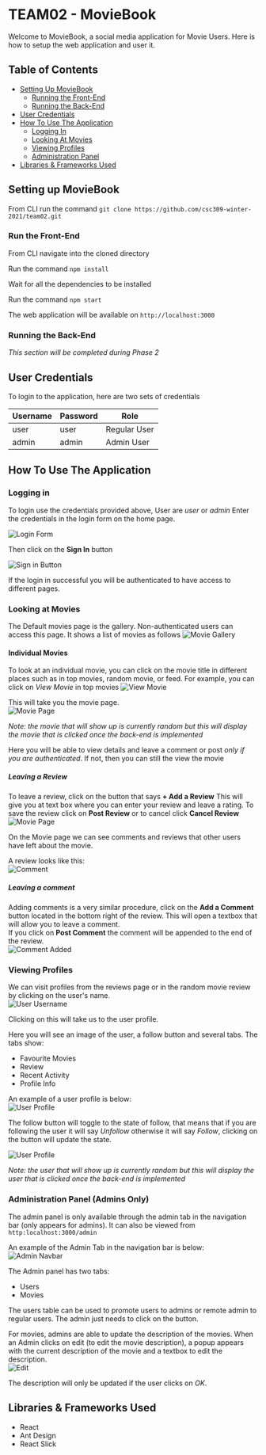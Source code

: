 # TEAM02 - MovieBook

Welcome to MovieBook, a social media application for Movie Users.
Here is how to setup the web application and user it.

## Table of Contents
- [Setting Up MovieBook](#setting-up-moviebook)
  - [Running the Front-End](#run-the-front-end)
  - [Running the Back-End](#run-the-Back-end)
- [User Credentials](#user-credentials)
- [How To Use The Application](#how-to-use-the-application)
  - [Logging In](#logging-in)
  - [Looking At Movies](#looking-at-movies)
  - [Viewing Profiles](#viewing-profiles)
  - [Administration Panel](#administration-panel-admins-only)
- [Libraries & Frameworks Used](#libraries--frameworks-used)

## Setting up MovieBook

From CLI run the command `git clone https://github.com/csc309-winter-2021/team02.git`

### Run the Front-End
From CLI navigate into the cloned directory


Run the command `npm install`


Wait for all the dependencies to be installed


Run the command `npm start`


The web application will be available on `http://localhost:3000`

### Running the Back-End
*This section will be completed during Phase 2*


## User Credentials

To login to the application, here are two sets of credentials

| Username | Password | Role |
| -------- | -------- | ---- |
| user | user | Regular User |
| admin | admin | Admin User |

## How To Use The Application

### Logging in
To login use the credentials provided above,  User are *user* or *admin*
Enter the credentials in the login form on the home page.  

![Login Form](documentationImages/logging_in/login-form.png)

Then click on the **Sign In** button

![Sign in Button](documentationImages/logging_in/sign-in-button.png)

If the login in successful you will be authenticated to have access to different pages.

### Looking at Movies

The Default movies page is the gallery. Non-authenticated users can access this page.
It shows a list of movies as follows
![Movie Gallery](documentationImages/movies/Recent/recent-movies.png)

#### Individual Movies
To look at an individual movie, you can click on the movie title in different places such
as in top movies, random movie, or feed.
For example, you can click on *View Movie* in top movies
![View Movie](documentationImages/movies/individual/view-movie.png)

This will take you the movie page.  
![Movie Page](documentationImages/movies/individual/moviepage.png)

*Note: the movie that will show up is currently random but this will display the movie that is clicked once the back-end is implemented*

Here you will be able to view details and leave a comment or post *only if you are authenticated*. If not, then you can still
the view the movie

##### Leaving a Review
To leave a review, click on the button that says **+ Add a Review**
This will give you at text box where you can enter your review and leave a rating.
To save the review click on **Post Review** or to cancel click **Cancel Review**  
![Movie Page](documentationImages/movies/individual/add-review.png)

On the Movie page we can see comments and reviews that other users have left about the movie.

A review looks like this:  
![Comment](https://github.com/csc309-winter-2021/team02/blob/howtoguide/documentationImages/movies/individual/comment.PNG)

##### Leaving a comment

Adding comments is a very similar procedure, click on the **Add a Comment** button located in the bottom right of the review.
This will open a textbox that will allow you to leave a comment.  
If you click on **Post Comment** the comment will be appended to the end of the review.  
![Comment Added](documentationImages/movies/individual/comment-showing.png)

### Viewing Profiles

We can visit profiles from the reviews page or in the random movie review by clicking on the user's name.  
![User Username](documentationImages/profiles/hyperlink.png)

Clicking on this will take us to the user profile.

Here you will see an image of the user, a follow button and several tabs.
The tabs show:
- Favourite Movies
- Review
- Recent Activity
- Profile Info

An example of a user profile is below:  
![User Profile](documentationImages/profiles/profile.png)

The follow button will toggle to the state of follow, that means that if you are following the user it will say *Unfollow* otherwise it will say *Follow*,
clicking on the button will update the state.

![User Profile](documentationImages/profiles/follow-toggle.png)

*Note: the user that will show up is currently random but this will display the user that is clicked once the back-end is implemented*

### Administration Panel **(Admins Only)**

The admin panel is only available through the admin tab in the navigation bar (only appears for admins).
It can also be viewed from `http:localhost:3000/admin`

An example of the Admin Tab in the navigation bar is below:  
![Admin Navbar](documentationImages/admin/admin-navbar.png)

The Admin panel has two tabs:
- Users
- Movies

The users table can be used to promote users to admins or remote admin to regular users.
The admin just needs to click on the button.

For movies, admins are able to update the description of the movies.
When an Admin clicks on edit (to edit the movie description), a popup appears with the current description of the movie and a textbox to edit the description.  
![Edit](documentationImages/admin/edit-description.png)

The description will only be updated if the user clicks on *OK*.


## Libraries & Frameworks Used
- React
- Ant Design
- React Slick
